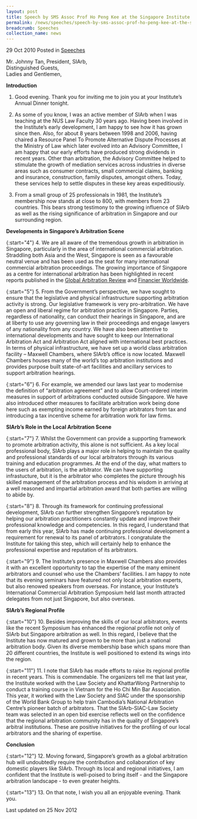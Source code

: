 ```yaml
---
layout: post
title: Speech by SMS Assoc Prof Ho Peng Kee at the Singapore Institute of Arbitrators (SIArb) Annual Dinner
permalink: /news/speeches/speech-by-sms-assoc-prof-ho-peng-kee-at-the-singapore-institute-of-arbitrators-siarb-annual-dinner
breadcrumb: Speeches
collection_name: news
---
```


29 Oct 2010 Posted in [Speeches](/news/speeches)


Mr. Johnny Tan, President, SIArb,   
Distinguished Guests,  
Ladies and Gentlemen,  

**Introduction**

1. Good evening. Thank you for inviting me to join you at your Institute’s Annual Dinner tonight.          

2. As some of you know, I was an active member of SIArb when I was teaching at the NUS Law Faculty 30 years ago. Having been involved in the Institute’s early development, I am happy to see how it has grown since then.  Also, for about 8 years between 1998 and 2006, having chaired a Resource Panel To Promote Alternative Dispute Processes at the Ministry of Law which later evolved into an Advisory Committee, I am happy that our early efforts have produced strong dividends in recent years. Other than arbitration, the Advisory Committee helped to stimulate the growth of mediation services across industries in diverse areas such as consumer contracts, small commercial claims, banking and insurance, construction, family disputes, amongst others. Today, these services help to settle disputes in these key areas expeditiously.

3. From a small group of 25 professionals in 1981, the Institute’s membership now stands at close to 800, with members from 23 countries. This bears strong testimony to the growing influence of SIArb as well as the rising significance of arbitration in Singapore and our surrounding region.


**Developments in Singapore’s Arbitration Scene**

{:start="4"}
4. We are all aware of the tremendous growth in arbitration in Singapore,  particularly in the area of international commercial arbitration. Straddling both Asia and the West, Singapore is seen as a favourable neutral venue and has been used as the seat for many international commercial arbitration proceedings. The growing importance of Singapore as a centre for international arbitration has been highlighted in recent reports published in the <u>Global Arbitration Review</u> and <u>Financier Worldwide</u>.

{:start="5"}
5. From the Government’s perspective, we have sought to ensure that the legislative and physical infrastructure supporting arbitration activity is strong. Our legislative framework is very pro-arbitration. We have an open and liberal regime for arbitration practice in Singapore. Parties, regardless of nationality, can conduct their hearings in Singapore, and are at liberty to use any governing law in their proceedings and engage lawyers of any nationality from any country. We have also been attentive to international developments and have sought to keep our International Arbitration Act and Arbitration Act aligned with international best practices. In terms of physical infrastructure, we have set up a world class arbitration facility – Maxwell Chambers, where SIArb’s office is now located. Maxwell Chambers houses many of the world’s top arbitration institutions and provides purpose built state-of-art facilities and ancillary services to support arbitration hearings.

{:start="6"}
6. For example, we amended our laws last year to modernise the definition of “arbitration agreement” and to allow Court-ordered interim measures in support of arbitrations conducted outside Singapore. We have also introduced other measures to facilitate arbitration work being done here such as exempting income earned by foreign arbitrators from tax and introducing a tax incentive scheme for arbitration work for law firms.

**SIArb’s Role in the Local Arbitration Scene**

{:start="7"}
7. Whilst the Government can provide a supporting framework to promote arbitration activity, this alone is not sufficient. As a key local professional body, SIArb plays a major role in helping to maintain the quality and professional standards of our local arbitrators through its various training and education programmes. At the end of the day, what matters to the users of arbitration, is the arbitrator. We can have supporting infrastucture, but it is the arbitrator who completes the picture through his skilled management of the arbitration process and his wisdom in arriving at a well reasoned and impartial arbitration award that both parties are willing to abide by.

{:start="8"}
8. Through its framework for continuing professional development, SIArb can further strengthen Singapore’s reputation by helping our arbitration practitioners constantly update and improve their professional knowledge and competencies. In this regard, I understand that from early this year, SIArb has made continuing professional development a requirement for renewal to its panel of arbitrators. I congratulate the Institute for taking this step, which will certainly help to enhance the professional expertise and reputation of its arbitrators.

{:start="9"}
9. The Institute’s presence in Maxwell Chambers also provides it with an excellent opportunity to tap the expertise of the many eminent arbitrators and counsel who use the Chambers’ facilities. I am happy to note that its evening seminars have featured not only local arbitration experts, but also renowed speakers from overseas. For instance, your Institute’s International Commercial Arbitration Symposium held last month attracted delegates from not just Singapore, but also overseas. 


**SIArb’s Regional Profile**

{:start="10"}
10. Besides improving the skills of our local arbitrators, events like the recent Symposium has enhanced the regional profile not only of SIArb but Singapore arbitration as well. In this regard, I believe that the Institute has now matured and grown to be more than just a national arbitration body. Given its diverse membership base which spans more than 20 different countries, the Institute is well positioned to extend its wings into the region.

{:start="11"}
11. I note that SIArb has made efforts to raise its regional profile in recent years. This is commendable. The organizers tell me that last year, the Institute worked with the Law Society and KhattarWong Partnership to conduct a training course in Vietnam for the Ho Chi Min Bar Association. This year, it worked with the Law Society and SIAC under the sponsorship of the World Bank Group to help train Cambodia’s National Arbitration Centre’s pioneer batch of arbitrators. That the SIArb-SIAC-Law Society team was selected in an open bid exercise reflects well on the confidence that the regional arbitration community has in the quality of Singapore’s arbitral institutions. These are positive initiatives for the profiling of our local arbitrators and the sharing of expertise.


**Conclusion**

{:start="12"}
12. Moving forward, Singapore’s growth as a global arbitration hub will undoubtedly require the contribution and collaboration of key domestic players like SIArb. Through its local and regional initiatives, I am confident that the Institute is well-poised to bring itself - and the Singapore arbitration landscape - to even greater heights.  

{:start="13"}
13. On that note, I wish you all an enjoyable evening. Thank you.


<p class="right-side-updated">Last updated on 25 Nov 2012</p>
